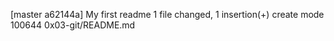 [master a62144a] My first readme
 1 file changed, 1 insertion(+)
 create mode 100644 0x03-git/README.md
